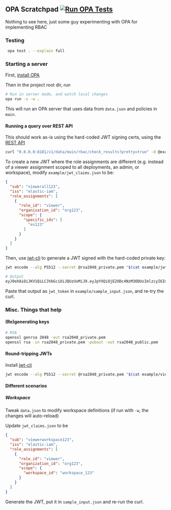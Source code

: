## OPA Scratchpad [![Run OPA Tests](https://github.com/lloydmeta/opa-gungnamstyle-scratchpad/actions/workflows/ci.yml/badge.svg)](https://github.com/lloydmeta/opa-gungnamstyle-scratchpad/actions/workflows/ci.yml)

Nothing to see here, just some guy experimenting with OPA for implementing RBAC

### Testing

```sh
 opa test . --explain full
```

### Starting a server

First, [install OPA](https://www.openpolicyagent.org/docs/latest/#running-opa)

Then in the project root dir, run

```sh
# Run in server mode, and watch local changes
opa run -s -w .
```

This will run an OPA server that uses data from `data.json` and policies in `main`.

#### Running a query over REST API

This should work as-is using the hard-coded JWT signing certs, using the [REST API](https://www.openpolicyagent.org/docs/latest/rest-api/#execute-a-simple-query)

```sh
curl "0.0.0.0:8181/v1/data/main/rbac/check_results?pretty=true" -d @example/sample_input.json
```

To create a new JWT where the role assignments are different (e.g. instead of a viewer assignment scoped to all deployments, an admin, or workspace), modify `example/jwt_claims.json` to be:

```json
{
  "sub": "viewerall123",
  "iss": "elastic-iam",
  "role_assignments": [
    {
      "role_id": "viewer",
      "organization_id": "org123",
      "scope": {
        "specific_ids": [
          "es123"
        ]
      }
    }
  ]
}
```

Then, use [jwt-cli](https://github.com/mike-engel/jwt-cli) to generate a JWT signed with the hard-coded private key:

```sh
jwt encode --alg PS512 --secret @rsa2048_private.pem "$(cat example/jwt_claims.json)"

# Output
eyJ0eXAiOiJKV1QiLCJhbGciOiJQUzUxMiJ9.eyJpYXQiOjE2ODc4NzM3ODUsImlzcyI6ImVsYXN0aWMtaWFtIiwicm9sZV9hc3NpZ25tZW50cyI6W3sib3JnYW5pemF0aW9uX2lkIjoib3JnMTIzIiwicm9sZV9pZCI6InZpZXdlciIsInNjb3BlIjp7InNwZWNpZmljX2lkcyI6WyJlczEyMyJdfX1dLCJzdWIiOiJ2aWV3ZXJhbGwxMjMifQ.ZK_x5iermcmIlPiK-evNo7wn4Xp4eEx54QZbjnIbFD5ehDPgto1_R9CawLQT4RQ7sPcx2Ql7iGrnv6vV5BukNRhUqNjY4Q_-wlPB2T3KWA6qQb4ELZ6-bGTAOqqIGD1J7vNi29M24Ow9Jb9YYwfedjR4td2HEpnWnzCqU97erUJAmHknt2PUFxtm1ybbe93B65Xpqk8SSyvaJlbG8utxEwpfYSe-ThHrHbCT1uJnTfzmYauJAIdxgk6Xvx3b-e6zhWraKqgpbn_LD2bRatQG_wol-zcT_r92fh-YlhSFlVDztndLdiJfttd8AOqDLRZE_zC21hkndNWuRjJIPo9-tQ
```

Paste that output as `jwt_token` in `example/sample_input.json`, and re-try the curl.

### Misc. Things that help

#### (Re)generating keys

```sh
# RSA
openssl genrsa 2048 -out rsa2048_private.pem
openssl rsa -in rsa2048_private.pem -pubout -out rsa2048_public.pem
```

####  Round-tripping JWTs

Install [jwt-cli](https://github.com/mike-engel/jwt-cli)

```sh
jwt encode --alg PS512 --secret @rsa2048_private.pem "$(cat example/viewerall_jwt.json)" | jwt decode --alg PS512 --secret @rsa2048_public.pem -
```

#### Different scenarios

##### Workspace

Tweak `data.json` to modify workspace definitions (if run with `-w`, the changes will auto-reload)

Update `jwt_claims.json` to be

```json
{
  "sub": "viewerworkspace123",
  "iss": "elastic-iam",
  "role_assignments": [
    {
      "role_id": "viewer",
      "organization_id": "org123",
      "scope": {
        "workspace_id": "workspace_123"
      }
    }
  ]
}
```

Generate the JWT, put it in `sample_input.json` and re-run the curl.